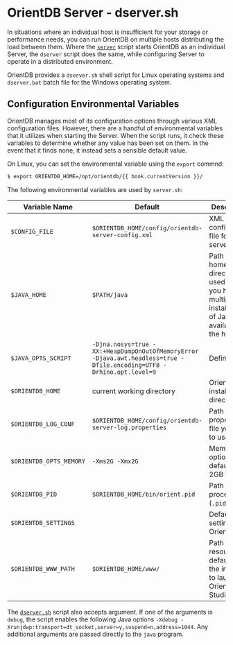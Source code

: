 # OrientDB Server - dserver.sh

In situations where an individual host is insufficient for your storage or performance needs, you can run OrientDB on multiple hosts distributing the load between them.  Where the [`server`](server.md) script starts OrientDB as an individual Server, the `dserver` script does the same, while configuring Server to operate in a distributed environment.

OrientDB provides a `dserver.sh` shell script for Linux operating systems and `dserver.bat` batch file for the Windows operating system.


## Configuration Environmental Variables

OrientDB manages most of its configuration options through various XML configuration files.  However, there are a handful of environmental variables that it utilizes when starting the Server.  When the script runs, it check these variables to determine whether any value has been set on them.  In the event that it finds none, it instead sets a sensible default value.

On Linux, you can set the environmental variable using the `export` commnd:

```sh
$ export ORIENTDB_HOME=/opt/orientdb/{{ book.currentVersion }}/
```

The following environmental variables are used by `server.sh`:

| Variable Name | Default  | Description|
|---|---|---|
| `$CONFIG_FILE` | `$ORIENTDB_HOME/config/orientdb-server-config.xml` | XML configuration file for the server |
| `$JAVA_HOME`   | `$PATH/java` | Path to Java home directory, used when you have multiple installations of Java available on the host |
| `$JAVA_OPTS_SCRIPT` | `-Djna.nosys=true -XX:+HeapDumpOnOutOfMemoryError -Djava.awt.headless=true -Dfile.encoding=UTF8 -Drhino.opt.level=9` | Defines  |
| `$ORIENTDB_HOME` | current working directory | OrientDB installation directory |
| `$ORIENTDB_LOG_CONF`    | `$ORIENTDB_HOME/config/orientdb-server-log.properties` | Path to Java properties file you want to use |
| `$ORIENTDB_OPTS_MEMORY` | `-Xms2G -Xmx2G`| Memory options, defaults to 2GB of heap |
| `$ORIENTDB_PID`         | `$ORIENTDB_HOME/bin/orient.pid` | Path to the process id (`.pid`) file   |
| `$ORIENTDB_SETTINGS`    |  | Default settings for OrientDB |
| `$ORIENTDB_WWW_PATH`    | `$ORIENTDB_HOME/www/` | Path to web resources, defaults to the interface to launch OrientDB Studio  |


The [`dserver.sh`](dserver.md) script also accepts argument.  If one of the arguments is `debug`, the script enables the following Java options `-Xdebug -Xrunjdwp:transport=dt_socket,server=y,suspend=n,address=1044`.  Any additional arguments are passed directly to the `java` program. 

